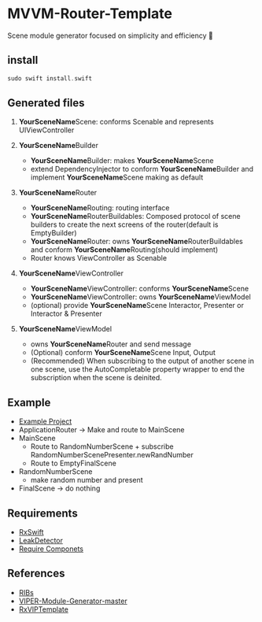 # MVVM-Router-Template
Scene module generator focused on simplicity and efficiency 🤪


## install

```swift
sudo swift install.swift
```



## Generated files

1. **YourSceneName**Scene: conforms Scenable and represents UIViewController

1. **YourSceneName**Builder

   - **YourSceneName**Builder: makes **YourSceneName**Scene
   - extend DependencyInjector to conform **YourSceneName**Builder and implement **YourSceneName**Scene making as default

2. **YourSceneName**Router

   - **YourSceneName**Routing: routing interface
   - **YourSceneName**RouterBuildables: Composed protocol of scene builders to create the next screens of the router(default is EmptyBuilder)
   - **YourSceneName**Router: owns **YourSceneName**RouterBuildables and conform **YourSceneName**Routing(should implement)
   - Router knows ViewController as Scenable

3. **YourSceneName**ViewController

   - **YourSceneName**ViewController: conforms **YourSceneName**Scene
   - **YourSceneName**ViewController: owns **YourSceneName**ViewModel
   - (optional) provide **YourSceneName**Scene Interactor, Presenter or Interactor & Presenter

4. **YourSceneName**ViewModel
   - owns **YourSceneName**Router and send message
   - (Optional) conform **YourSceneName**Scene Input, Output
   - (Recommended) When subscribing to the output of another scene in one scene, use the AutoCompletable property wrapper to end the subscription when the scene is deinited.

     

## Example

- [Example Project](https://github.com/sudopark/MVVM-Router-Template/tree/master/Example/TemplateExample)
- ApplicationRouter -> Make and route to MainScene
- MainScene
    -  Route to RandomNumberScene + subscribe RandomNumberScenePresenter.newRandNumber
    -  Route to EmptyFinalScene
- RandomNumberScene
    -  make random number and present
- FinalScene -> do nothing


## Requirements

- [RxSwift](https://github.com/ReactiveX/RxSwift)
- [LeakDetector](https://github.com/uber/RIBs/blob/master/ios/RIBs/Classes/LeakDetector/LeakDetector.swift)
- [Require Componets](https://github.com/sudopark/MVVM-Router-Template/tree/master/Require%20Componets)
    

## References

- [RIBs](https://github.com/uber/RIBs)
- [VIPER-Module-Generator-master](https://github.com/Kaakati/VIPER-Module-Generator)
- [RxVIPTemplate](https://github.com/GeekTree0101/RxVIPTemplate)

